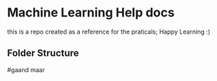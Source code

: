 # Machine Learning Help docs 

this is a repo created as a reference for the praticals;
Happy Learning :)

## Folder Structure
#gaand maar



